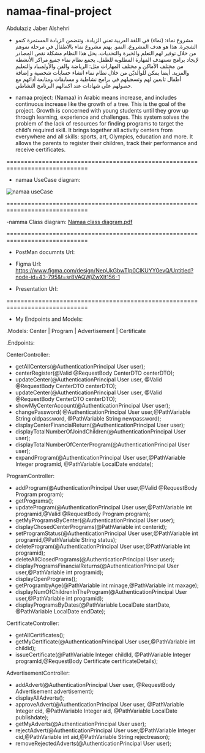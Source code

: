 # namaa-final-project
Abdulaziz Jaber Alshehri


- مشروع نماء:
(نماء) في اللغة العربية تعني الزيادة، وتتضمن الزيادة المستمرة كنمو الشجرة. هذا هو هدف المشروع، النمو. يهتم مشروع نماء بالاطفال في مرحلة نموهم من خلال توفير لهم التعلم والخبرة والتحديات. يحل هذا النظام مشكلة نقص المصادر لإيجاد برامج تستهدف المهارة المطلوبة للطفل. 
يجمع نظام نماء جميع مراكز الأنشطة من مختلف الأماكن و مختلف المهارات مثل: الرياضة والفن والأولمبياد والتعليم والمزيد. أيضا يمكن للوالديّن من خلال نظام نماء انشاء حسابات شخصية و إضافة أطفال تابعين لهم وتسجيلهم في برامج نشاطية و مسابقات ومتابعة أدائهم مع حصولهم  على شهادات عند اكمالهم البرنامج النشاطي.


- namaa project:
(Namaa) in Arabic means increase, and includes continuous increase like the growth of a tree. This is the goal of the project. Growth is concerned with young students until they grow up through learning, experience and challenges. This system solves the problem of the lack of resources for finding programs to target the child’s required skill. It brings together all activity centers from everywhere and all skills: sports, art, Olympics, education and more. It allows the parents to register their children, track their performance and receive certificates.


=============================================================================


- namaa UseCase diagram:

![namaa useCase](https://github.com/user-attachments/assets/954193f9-cc6e-47b9-a3f5-bb120ce6f689)


=============================================================================


-namma Class diagram:
[Namaa class diagram.pdf](https://github.com/user-attachments/files/17036485/Namaa.class.diagram.pdf)


=============================================================================


- PostMan documnts Url:

- Figma Url: https://www.figma.com/design/NepUkGbwTIp0ClKUYY0evQ/Untitled?node-id=43-795&t=sr8VAQWjZwXIt156-1

- Presentation Url:


=============================================================================

- My Endpoints and Models:

.Models:
Center | Program | Advertisement | Certificate


.Endpoints: 

CenterController:
- getAllCenters(@AuthenticationPrincipal User user);
- centerRegister(@Valid @RequestBody CenterDTO centerDTO);
- updateCenter(@AuthenticationPrincipal User user, @Valid @RequestBody CenterDTO centerDTO);
- updateCenter(@AuthenticationPrincipal User user, @Valid @RequestBody CenterDTO centerDTO);
- showMyCenterAccount(@AuthenticationPrincipal User user);
- changePassword( @AuthenticationPrincipal User user,@PathVariable String oldpassword, @PathVariable String 	newpassword);
- displayCenterFinancialReturn(@AuthenticationPrincipal User user);
- displayTotalNumberOfJoindChildren(@AuthenticationPrincipal User user);
- displayTotalNumberOfCenterProgram(@AuthenticationPrincipal User user);
- expandProgram(@AuthenticationPrincipal User user,@PathVariable Integer programid, @PathVariable LocalDate 	enddate);

ProgramController:
- addProgram(@AuthenticationPrincipal User user,@Valid @RequestBody Program program);
- getPrograms();
- updateProgram(@AuthenticationPrincipal User user,@PathVariable int programid,@Valid @RequestBody Program 	program);
- getMyProgramsByCenter(@AuthenticationPrincipal User user);
- displayChosedCenterPrograms(@PathVariable int centerid);
- setProgramStatus(@AuthenticationPrincipal User user,@PathVariable int programid,@PathVariable String status);
- deleteProgram(@AuthenticationPrincipal User user,@PathVariable int programid);
- deleteAllClosedPrograms(@AuthenticationPrincipal User user);
- displayProgramsFinancialReturns(@AuthenticationPrincipal User user,@PathVariable int programid);
- displayOpenPrograms();
- getProgrambyAge(@PathVariable int minage,@PathVariable int maxage);
- displayNumOfChildrenInTheProgram(@AuthenticationPrincipal User user,@PathVariable int programid);
- displayProgramsByDates(@PathVariable LocalDate startDate, @PathVariable LocalDate endDate);

CertificateController:
- getAllCertificates();
- getMyCertificate(@AuthenticationPrincipal User user,@PathVariable int childid);
- issueCertificate(@PathVariable Integer childId, @PathVariable Integer programId,@RequestBody Certificate 	certificateDetails);

AdvertisementController:
- addAdvert(@AuthenticationPrincipal User user, @RequestBody Advertisement advertisement);
- displayAllAdverts();
- approveAdvert(@AuthenticationPrincipal User user, @PathVariable Integer cid, @PathVariable Integer aid, 	@PathVariable LocalDate publishdate);
- getMyAdverts(@AuthenticationPrincipal User user);
- rejectAdvert(@AuthenticationPrincipal User user,@PathVariable Integer cid,@PathVariable int aid,@PathVariable 	String rejectreason);
- removeRejectedAdverts(@AuthenticationPrincipal User user);






